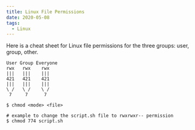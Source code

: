 ```yaml
---
title: Linux File Permissions
date: 2020-05-08
tags:
  - Linux
---
```


Here is a cheat sheet for Linux file permissions for the three groups: user, group, other.

```
User Group Everyone
rwx   rwx    rwx
|||   |||    |||
421   421    421
|||   |||    |||
\ /   \ /    \ /
 7     7      7
```

```shell
$ chmod <mode> <file>

# example to change the script.sh file to rwxrwxr-- permission
$ chmod 774 script.sh
```
